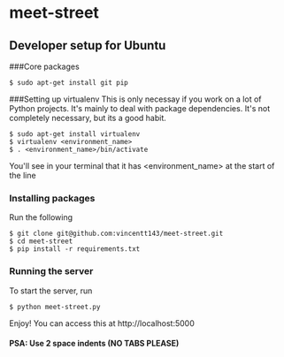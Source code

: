 meet-street
=====
## Developer setup for Ubuntu
###Core packages
```
$ sudo apt-get install git pip
```

###Setting up virtualenv
This is only necessay if you work on a lot of Python projects. It's mainly to deal with package dependencies. It's not completely necessary, but its a good habit.
```
$ sudo apt-get install virtualenv
$ virtualenv <environment_name>
$ . <environment_name>/bin/activate
```
You'll see in your terminal that it has \<environment_name\> at the start of the line

### Installing packages
Run the following
```
$ git clone git@github.com:vincentt143/meet-street.git
$ cd meet-street
$ pip install -r requirements.txt
```
### Running the server
To start the server, run
```
$ python meet-street.py
```
Enjoy! You can access this at http://localhost:5000

#### PSA: Use 2 space indents (NO TABS PLEASE)
